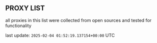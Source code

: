 ## PROXY LIST

all proxies in this list were collected from open sources and tested for functionality

last update: `2025-02-04 01:52:19.137154+00:00` UTC
